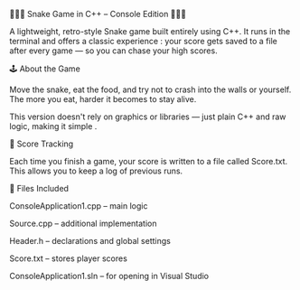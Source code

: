 🐍➕➕ Snake Game in C++ – Console Edition 🐍➕➕

A lightweight, retro-style Snake game built entirely using C++. It runs in the terminal and offers a classic experience : your score gets saved to a file after every game — so you can chase your high scores.

🕹️ About the Game

Move the snake, eat the food, and try not to crash into the walls or yourself. The more you eat, harder it becomes to stay alive.

This version doesn't rely on graphics or libraries — just plain C++ and raw logic, making it simple .

💾 Score Tracking

Each time you finish a game, your score is written to a file called Score.txt. This allows you to keep a log of previous runs.

📁 Files Included

ConsoleApplication1.cpp – main logic

Source.cpp – additional implementation

Header.h – declarations and global settings

Score.txt – stores player scores

ConsoleApplication1.sln – for opening in Visual Studio
